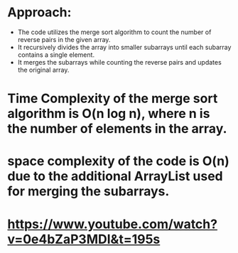 # Approach:

* The code utilizes the merge sort algorithm to count the number of reverse pairs in the given array.
* It recursively divides the array into smaller subarrays until each subarray contains a single element.
* It merges the subarrays while counting the reverse pairs and updates the original array.


# Time Complexity  of the merge sort algorithm is O(n log n), where n is the number of elements in the array.
#  space complexity of the code is O(n) due to the additional ArrayList used for merging the subarrays.

# https://www.youtube.com/watch?v=0e4bZaP3MDI&t=195s
